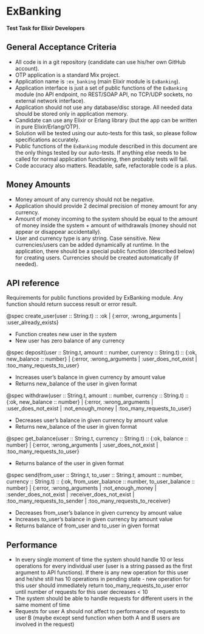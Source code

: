 # ExBanking

**Test Task for Elixir Developers**

## General Acceptance Criteria

- All code is in a git repository (candidate can use his/her own GitHub account).
- OTP application is a standard Mix project.
- Application name is `:ex_banking` (main Elixir module is `ExBanking`).
- Application interface is just a set of public functions of the `ExBanking` module (no API endpoint, no REST/SOAP API, no TCP/UDP sockets, no external network interface).
- Application should not use any database/disc storage. All needed data should be stored only in application memory.
- Candidate can use any Elixir or Erlang library (but the app can be written in pure Elixir/Erlang/OTP).
- Solution will be tested using our auto-tests for this task, so please follow specifications accurately.
- Public functions of the `ExBanking` module described in this document are the only things tested by our auto-tests. If anything else needs to be called for normal application functioning, then probably tests will fail.
- Code accuracy also matters. Readable, safe, refactorable code is a plus.

## Money Amounts

- Money amount of any currency should not be negative.
- Application should provide 2 decimal precision of money amount for any currency.
- Amount of money incoming to the system should be equal to the amount of money inside the system + amount of withdrawals (money should not appear or disappear accidentally).
- User and currency type is any string. Case sensitive. New currencies/users can be added dynamically at runtime. In the application, there should be a special public function (described below) for creating users. Currencies should be created automatically (if needed).

## API reference
Requirements for public functions provided by ExBanking module. Any function should return success result or error result.

@spec create_user(user :: String.t) :: :ok | {:error, :wrong_arguments | :user_already_exists}
- Function creates new user in the system
- New user has zero balance of any currency
  
@spec deposit(user :: String.t, amount :: number, currency :: String.t) :: {:ok, new_balance :: number} | {:error, :wrong_arguments | :user_does_not_exist | :too_many_requests_to_user}
- Increases user’s balance in given currency by amount value
- Returns new_balance of the user in given format
  
@spec withdraw(user :: String.t, amount :: number, currency :: String.t) :: {:ok, new_balance :: number} | {:error, :wrong_arguments | :user_does_not_exist | :not_enough_money | :too_many_requests_to_user}
- Decreases user’s balance in given currency by amount value
- Returns new_balance of the user in given format
  
@spec get_balance(user :: String.t, currency :: String.t) :: {:ok, balance :: number} | {:error, :wrong_arguments | :user_does_not_exist | :too_many_requests_to_user}
- Returns balance of the user in given format
  
@spec send(from_user :: String.t, to_user :: String.t, amount :: number, currency :: String.t) :: {:ok, from_user_balance :: number, to_user_balance :: number} | {:error, :wrong_arguments | :not_enough_money | :sender_does_not_exist | :receiver_does_not_exist | :too_many_requests_to_sender | :too_many_requests_to_receiver}
- Decreases from_user’s balance in given currency by amount value
- Increases to_user’s balance in given currency by amount value
- Returns balance of from_user and to_user in given format

## Performance
- In every single moment of time the system should handle 10 or less operations for every individual user (user is a string passed as the first argument to API functions). If there is any new operation for this user and he/she still has 10 operations in pending state - new operation for this user should immediately return too_many_requests_to_user error until number of requests for this user decreases < 10
- The system should be able to handle requests for different users in the same moment of time
- Requests for user A should not affect to performance of requests to user B (maybe except send function when both A and B users are involved in the request)
